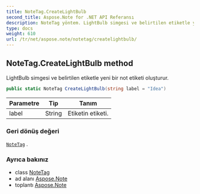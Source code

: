 ```yaml
---
title: NoteTag.CreateLightBulb
second_title: Aspose.Note for .NET API Referansı
description: NoteTag yöntem. LightBulb simgesi ve belirtilen etiketle yeni bir not etiketi oluşturur.
type: docs
weight: 610
url: /tr/net/aspose.note/notetag/createlightbulb/
---
```

## NoteTag.CreateLightBulb method

LightBulb simgesi ve belirtilen etiketle yeni bir not etiketi oluşturur.

```csharp
public static NoteTag CreateLightBulb(string label = "Idea")
```

| Parametre | Tip | Tanım |
| --- | --- | --- |
| label | String | Etiketin etiketi. |

### Geri dönüş değeri

[`NoteTag`](../) .

### Ayrıca bakınız

* class [NoteTag](../)
* ad alanı [Aspose.Note](../../notetag/)
* toplantı [Aspose.Note](../../../)


